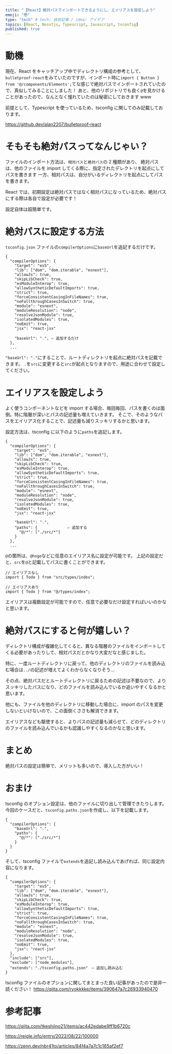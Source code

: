 ```yaml
---
title: "【React】絶対パスでインポートできるようにし、エイリアスを設定しよう"
emoji: "😎"
type: "tech" # tech: 技術記事 / idea: アイデア
topics: [React, Nesxtjs, Typescript, Javascript, tsconfig]
published: true
---
```


# 動機

現在、React をキャッチアップ中でディレクトリ構成の参考として、`bulletproof-react`をみていたのですが、インポート時に`import { Button } from '@/components/Elements';`てな感じで絶対パスでインポートされていたので、真似してみることにしました！
あと、他のリポジトリでも良く`@`を見かけることがあったので、なんとなく憧れていたのは秘密にしておきます www

前提として、Typescript を使っているため、tsconfig に関してのみ記載しております。

https://github.dev/alan2207/bulletproof-react

# そもそも絶対パスってなんじゃい？

ファイルのインポート方法は、`相対パス`と`絶対パス`の 2 種類があり、
絶対パスは、他のファイルを import してくる際に、指定されたデレクトリを起点にしてパスを書きます
一方、相対パスは、自分がいるディレクトリを起点にしてパスを書きます。

React では、初期設定は絶対パスではなく相対パスになっているため、絶対パスにする際は各自で設定が必要です！

設定自体は超簡単です。

# 絶対パスに設定する方法

`tsconfig.json` ファイルの`compilerOptions`に`baseUrl`を追記するだけです。

```
{
  "compilerOptions": {
    "target": "es5",
    "lib": ["dom", "dom.iterable", "esnext"],
    "allowJs": true,
    "skipLibCheck": true,
    "esModuleInterop": true,
    "allowSyntheticDefaultImports": true,
    "strict": true,
    "forceConsistentCasingInFileNames": true,
    "noFallthroughCasesInSwitch": true,
    "module": "esnext",
    "moduleResolution": "node",
    "resolveJsonModule": true,
    "isolatedModules": true,
    "noEmit": true,
    "jsx": "react-jsx"

    "baseUrl": ".", ⇦ 追加するだけ
  },
  ...

```

`"baseUrl": "."`にすることで、ルートディレクトリを起点に絶対パスを記載できます。
`.`を`src`に変更すると`src`が起点となりますので、用途に合わせて設定してください。

# エイリアスを設定しよう

よく使うコンポーネントなどを import する場合、毎回毎回、パスを書くのは面倒。特に階層が深いとパスの記述量も増えていきます。
そこで、そのようなパスをエイリアス化することで、記述量も減りスッキリするかと思います。

設定方法は、tsconfig に以下のように`paths`を追記します。

```
{
  "compilerOptions": {
    "target": "es5",
    "lib": ["dom", "dom.iterable", "esnext"],
    "allowJs": true,
    "skipLibCheck": true,
    "esModuleInterop": true,
    "allowSyntheticDefaultImports": true,
    "strict": true,
    "forceConsistentCasingInFileNames": true,
    "noFallthroughCasesInSwitch": true,
    "module": "esnext",
    "moduleResolution": "node",
    "resolveJsonModule": true,
    "isolatedModules": true,
    "noEmit": true,
    "jsx": "react-jsx"

    "baseUrl": ".",
    "paths": {             ⇦ 追加する
      "@/*": ["./src/*"]
    }
  },
  ...

```

`@`の箇所は、`@hoge`などに任意のエイリアス名に設定が可能です。
上記の設定だと、`src`を`@`と記載してパスに書くことができます。

```
// エイリアスなし
import { Todo } from "src/types/index";

// エイリアスあり
import { Todo } from "@/types/index";
```

エイリアスは複数設定が可能ですので、任意で必要なだけ設定すればいいのかなと思います。

# 絶対パスにすると何が嬉しい？

ディレクトリ構成が複雑化してくると、異なる階層のファイルをインポートしてくる必要があったりして、相対パスだとかなり大変だなと感じました。

特に、一度ルートディレクトリに戻って、他のディレクトリのファイルを読み込む場合は`../`の記述が増えてよくわからなくなりそう...

その点、絶対パスだとルートディレクトリに戻るための記述は不要なので、よりスッキリしたパスになり、どのファイルを読み込んでいるか追いやすくなるかと思います。

他にも、ファイルを他のディレクトリに移動した場合に、import のパスを変更しないといけないので、この面倒くささも解消できます。

エイリアスなども駆使すると、よりパスの記述量も減らせて、どのディレクトリのファイルを読み込んでいるかも認識しやすくなるのかなと思います。

# まとめ

絶対パスの設定は簡単で、メリットも多いので、導入した方がいい！

# おまけ

tsconfig のオプション設定は、他のファイルに切り出して管理できたりします。
今回のケースだと、`tsconfig.paths.json`を作成し、以下を記載します。

```
{
  "compilerOptions": {
    "baseUrl": ".",
    "paths": {
      "@/*": ["./src/*"]
    }
  }
}
```

そして、tsconfig ファイルで`extends`を追記し読み込んであげれば、同じ設定内容になります。

```
{
  "compilerOptions": {
    "target": "es5",
    "lib": ["dom", "dom.iterable", "esnext"],
    "allowJs": true,
    "skipLibCheck": true,
    "esModuleInterop": true,
    "allowSyntheticDefaultImports": true,
    "strict": true,
    "forceConsistentCasingInFileNames": true,
    "noFallthroughCasesInSwitch": true,
    "module": "esnext",
    "moduleResolution": "node",
    "resolveJsonModule": true,
    "isolatedModules": true,
    "noEmit": true,
    "jsx": "react-jsx"
  },
  "include": ["src"],
  "exclude": ["node_modules"],
  "extends": "./tsconfig.paths.json"　⇦ 追加し読み込む
}
```

tsconfig ファイルのオプションに関してまとまった良い記事があったので是非一読ください！
https://qiita.com/ryokkkke/items/390647a7c26933940470

# 参考記事

https://qiita.com/tkeshiino21/items/ac442edabe9ff1b6720c

https://reigle.info/entry/2022/08/22/100000

https://zenn.dev/nbr41to/articles/84f4a7a7c1c165af2ef7
